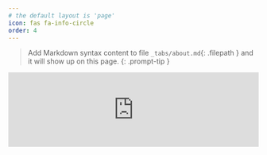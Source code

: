```yaml
---
# the default layout is 'page'
icon: fas fa-info-circle
order: 4
---
```


> Add Markdown syntax content to file `_tabs/about.md`{: .filepath } and it will show up on this page.
{: .prompt-tip }


<iframe src="https://tryhackme.com/api/v2/badges/public-profile?userPublicId=598888" style='border:none; width: 100%;' allowtransparency="true"></iframe>
